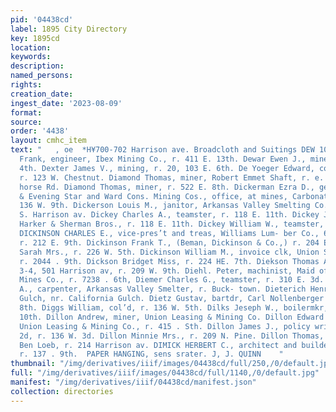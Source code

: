 ```yaml
---
pid: '04438cd'
label: 1895 City Directory
key: 1895cd
location: 
keywords: 
description: 
named_persons: 
rights: 
creation_date: 
ingest_date: '2023-08-09'
format: 
source: 
order: '4438'
layout: cmhc_item
text: "   , oe  *H¥700-702 Harrison ave. Broadcloth and Suitings DEW 107 DIM  Dewan
  Frank, engineer, Ibex Mining Co., r. 411 E. 13th. Dewar Ewen J., miner, r. 210 E.
  4th. Dexter James V., mining, r. 20, 103 E. 6th. De Yoeger Edward, cook, H. Wedekind,
  r. 123 W. Chestnut. Diamond Thomas, miner, Robert Emmet Shaft, r. e. end Stray-
  horse Rd. Diamond Thomas, miner, r. 522 E. 8th. Dickerman Ezra D., gen’! mgr, Morning
  & Evening Star and Ward Cons. Mining Cos., office, at mines, Carbonate Hill, r.
  136 W. 9th. Dickerson Louis M., janitor, Arkansas Valley Smelting Co., r. rear 118
  S. Harrison av. Dickey Charles A., teamster, r. 118 E. 11th. Dickey John W., teamster,
  Harker & Sherman Bros., r. 118 E. 11th. Dickey William W., teamster, r. 118 E. 11th.
  DICKINSON CHARLES E., vice-pres’t and treas, Williams Lum- ber Co., 6th cor. Hemlock,
  r. 212 E. 9th. Dickinson Frank T., (Beman, Dickinson & Co.,) r. 204 E. 9th. Dickinson
  Sarah Mrs., r. 226 W. 5th. Dickinson William M., invoice clk, Union Smelting Co.,
  r. 2044 . 9th. Dickson Bridget Miss, r. 224 HE. 7th. Diekson Thomas A., lawyer,
  3-4, 501 Harrison av, r. 209 W. 9th. Diehl. Peter, machinist, Maid of Erin Silver
  Mines Co., r. 7238 . 6th, Diemer Charles G., teamster, r. 310 E. 3d. Diemer Henry
  A., carpenter, Arkansas Valley Smelter, r. Buck- town. Dieterich Henry, r. Georgia
  Gulch, nr. California Gulch. Dietz Gustav, bartdr, Carl Nollenberger & Co., r. Poplar,cor.
  8th. Diggs William, col’d, r. 136 W. 5th. Dilks Jeseph W., boilermkr, r. 1874 E.
  10th. Dillon Andrew, miner, Union Leasing & Mining Co. Dillon Edward J., miner,
  Union Leasing & Mining Co., r. 415 . Sth. Dillon James J., policy writer, 1084 W.
  2d, r. 136 W. 3d. Dillon Minnie Mrs., r. 209 N. Pine. Dillon Thomas, floor mgr,
  Ben Loeb, r. 214 Harrison av. DIMICK HERBERT C., architect and builder, 112 W. 5th,
  r. 137 . 9th.  PAPER HANGING, sens srater. J, J. QUINN    "
thumbnail: "/img/derivatives/iiif/images/04438cd/full/250,/0/default.jpg"
full: "/img/derivatives/iiif/images/04438cd/full/1140,/0/default.jpg"
manifest: "/img/derivatives/iiif/04438cd/manifest.json"
collection: directories
---
```

